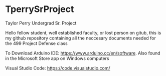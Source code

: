 # TperrySrProject
Taylor Perry Undergrad Sr. Project

Hello fellow student, well established faculty, or lost person on gitub, 
  this is my github repository containing all the neccesary documents needed for the 499 Project Defense class 


To Download Arduino IDE: https://www.arduino.cc/en/software. 
  Also found in the Microsoft Store app on Windows computers
  
Visual Studio Code: https://code.visualstudio.com/


